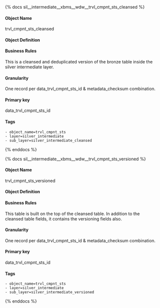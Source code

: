 {% docs sil__intermediate__xbms__wdw__trvl_cmpnt_sts_cleansed %}

#### Object Name
trvl_cmpnt_sts_cleansed

#### Object Definition


#### Business Rules
This is a cleansed and deduplicated version of the bronze table inside the silver intermediate layer.

#### Granularity
One record per data_trvl_cmpnt_sts_id & metadata_checksum combination.

#### Primary key
data_trvl_cmpnt_sts_id

#### Tags
    - object_name=trvl_cmpnt_sts
    - layer=silver_intermediate
    - sub_layer=silver_intermediate_cleansed

{% enddocs %}

{% docs sil__intermediate__xbms__wdw__trvl_cmpnt_sts_versioned %}

#### Object Name
trvl_cmpnt_sts_versioned

#### Object Definition


#### Business Rules
This table is built on the top of the cleansed table. In addition to the cleansed table fields, it contains the versioning fields also.

#### Granularity
One record per data_trvl_cmpnt_sts_id & metadata_checksum combination.

#### Primary key
data_trvl_cmpnt_sts_id

#### Tags
    - object_name=trvl_cmpnt_sts
    - layer=silver_intermediate
    - sub_layer=silver_intermediate_versioned

{% enddocs %}